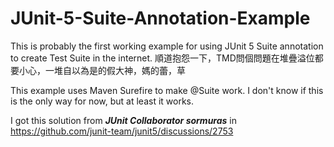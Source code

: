 # JUnit-5-Suite-Annotation-Example
This is probably the first working example for using JUnit 5 Suite annotation to create Test Suite in the internet. 
順道抱怨一下，TMD問個問題在堆疊溢位都要小心，一堆自以為是的假大神，媽的蕾，草

This example uses Maven Surefire to make @Suite work. I don't know if this is the only way for now, but at least it works.

I got this solution from ***JUnit Collaborator sormuras*** in https://github.com/junit-team/junit5/discussions/2753
